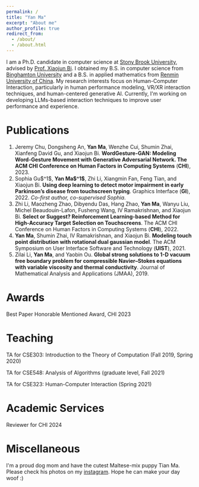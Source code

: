 ```yaml
---
permalink: /
title: "Yan Ma"
excerpt: "About me"
author_profile: true
redirect_from:
  - /about/
  - /about.html
---
```


I am a Ph.D. candidate in computer science at [Stony Brook University](https://www.stonybrook.edu), advised by [Prof. Xiaojun Bi](https://www3.cs.stonybrook.edu/~xiaojun/). I obtained my B.S. in computer science from [Binghamton University](https://www.binghamton.edu/) and a B.S. in applied mathematics from [Renmin University of China](https://en.ruc.edu.cn/). My research interests focus on Human-Computer Interaction, particularly in human performance modeling, VR/XR interaction techniques, and human-centered generative AI. Currently, I'm working on developing LLMs-based interaction techniques to improve user performance and experience.

Publications
======
<ol>
  <li>Jeremy Chu, Dongsheng An, <b>Yan Ma</b>, Wenzhe Cui, Shumin Zhai, Xianfeng David Gu, and Xiaojun Bi. <b>WordGesture-GAN: Modeling Word-Gesture Movement with Generative Adversarial Network. The ACM CHI Conference on Human Factors in Computing Systems</b> (<b>CHI</b>), 2023.</li>

  <li>Sophia Gu$^1$, <b>Yan Ma$^1$</b>, Zhi Li, Xiangmin Fan, Feng Tian, and Xiaojun Bi. <b>Using deep learning to detect motor impairment in early Parkinson’s disease from touchscreen typing</b>. Graphics Interface (<b>GI</b>), 2022. <i>Co-first author, co-supervised Sophia</i>.</li>

  <li>Zhi Li, Maozheng Zhao, Dibyendu Das, Hang Zhao, <b>Yan Ma</b>, Wanyu Liu, Michel Beaudouin-Lafon, Fusheng Wang, IV Ramakrishnan, and Xiaojun Bi. <b>Select or Suggest? Reinforcement Learning-based Method for High-Accuracy Target Selection on Touchscreens</b>. The ACM CHI Conference on Human Factors in Computing Systems (<b>CHI</b>), 2022.</li>

  <li><b>Yan Ma</b>, Shumin Zhai, IV Ramakrishnan, and Xiaojun Bi. <b>Modeling touch point distribution with rotational dual gaussian model</b>. The ACM Symposium on User Interface Software and Technology (<b>UIST</b>), 2021.</li>

  <li>Zilai Li, <b>Yan Ma</b>, and Yaobin Ou. <b>Global strong solutions to 1-D vacuum free boundary problem for compressible Navier–Stokes equations with variable viscosity and thermal conductivity</b>. Journal of Mathematical Analysis and Applications (JMAA), 2019.</li>
</ol>

Awards
======
Best Paper Honorable Mentioned Award, CHI 2023

Teaching
======
TA for CSE303: Introduction to the Theory of Computation (Fall 2019, Spring 2020)

TA for CSE548: Analysis of Algorithms (graduate level, Fall 2021)

TA for CSE323: Human-Computer Interaction (Spring 2021)

Academic Services
======
Reviewer for CHI 2024

Miscellaneous
======
I'm a proud dog mom and have the cutest Maltese-mix puppy Tian Ma. Please check his photos on my [instagram](https://www.instagram.com/goodboytiantianma/). Hope he can make your day woof :)
